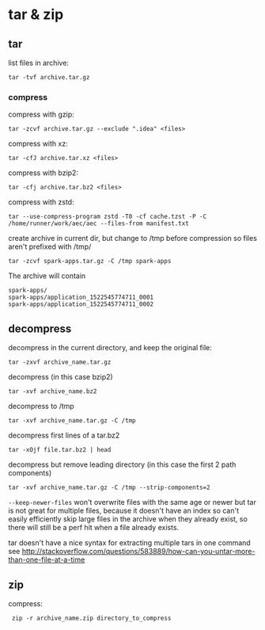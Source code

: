 # tar & zip

## tar

list files in archive:

```
tar -tvf archive.tar.gz
```

### compress

compress with gzip:

```
tar -zcvf archive.tar.gz --exclude ".idea" <files>
```

compress with xz:

```
tar -cfJ archive.tar.xz <files>
```

compress with bzip2:

```
tar -cfj archive.tar.bz2 <files>
```

compress with zstd:

```
tar --use-compress-program zstd -T0 -cf cache.tzst -P -C /home/runner/work/aec/aec --files-from manifest.txt
```

create archive in current dir, but change to /tmp before compression so files aren't prefixed with /tmp/

```
tar -zcvf spark-apps.tar.gz -C /tmp spark-apps
```

The archive will contain

```
spark-apps/
spark-apps/application_1522545774711_0001
spark-apps/application_1522545774711_0002
```

## decompress

decompress in the current directory, and keep the original file:

```
tar -zxvf archive_name.tar.gz
```

decompress (in this case bzip2)

```
tar -xvf archive_name.bz2
```

decompress to /tmp

```
tar -xvf archive_name.tar.gz -C /tmp
```

decompress first lines of a tar.bz2

```
tar -xOjf file.tar.bz2 | head
```

decompress but remove leading directory (in this case the first 2 path components)

```
tar -xvf archive_name.tar.gz -C /tmp --strip-components=2
```

`--keep-newer-files` won't overwrite files with the same age or newer
but tar is not great for multiple files, because it doesn't have an index so can't easily efficiently skip large files in the archive when they already exist, so there will still be a perf hit when a file already exists.

tar doesn't have a nice syntax for extracting multiple tars in one command see http://stackoverflow.com/questions/583889/how-can-you-untar-more-than-one-file-at-a-time

## zip

compress:

```
 zip -r archive_name.zip directory_to_compress
```
